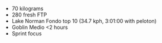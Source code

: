 - 70 kilograms
- 280 fresh FTP
- Lake Norman Fondo top 10 (34.7 kph, 3:01:00 with peloton)
- Goblin Medio <2 hours
- Sprint focus
